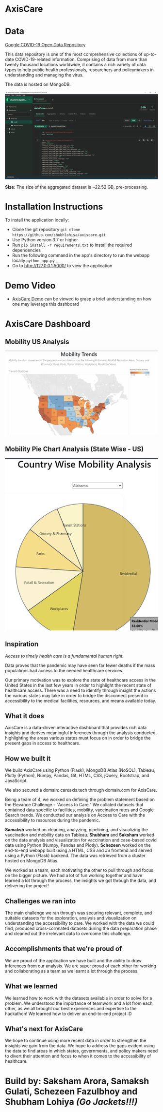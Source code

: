 # AxisCare

# Data
[Google COVID-19 Open Data Repository](https://health.google.com/covid-19/open-data/)

This data repository is one of the most comprehensive collections of up-to-date COVID-19-related information. Comprising of data from more than twenty thousand locations worldwide, it contains a rich variety of data types to help public health professionals, researchers and policymakers in understanding and managing the virus.

The data is hosted on MongoDB. 


![MongoDB](./static/images/mongodb.png)

__Size:__  The size of the aggregated dataset is ~22.52 GB, pre-processing.


# Installation Instructions
To install the application locally:

- Clone the git repository `git clone https://github.com/shubhlohiya/axiscare.git`
- Use Python version 3.7 or higher
- Run `pip install -r requirements.txt` to install the required dependencies
- Run the following command in the app's directory to run the webapp locally `python app.py`
- Go to http://127.0.0.1:5000/ to view the application

# Demo Video
- [AxisCare Demo](www.youtube.com) can be viewed to grasp a brief understanding on how one may leverage this dashboard


# AxisCare Dashboard
## Mobility US Analysis
![Mobility](./static/gifs/mobilitytb.gif)

## Mobility Pie Chart Analysis (State Wise - US)
![Mobility](./static/gifs/mobilitypie.gif)

## Inspiration
_Access to timely health care is a fundamental human right._

Data proves that the pandemic may have seen far fewer deaths if the mass populations had access to the needed healthcare services. 

Our primary motivation was to explore the state of healthcare access in the United States in the last few years in order to highlight the recent state of healthcare access. There was a need to identify through insight the actions the various states may take in order to bridge the disconnect present in accessibility to the medical facilities, resources, and means available today.

## What it does
AxisCare is a data-driven interactive dashboard that provides rich data insights and derives meaningful inferences through the analysis conducted, highlighting the areas various states must focus on in order to bridge the present gaps in access to healthcare.

## How we built it
We build AxisCare using Python (Flask), MongoDB Atlas (NoSQL), Tableau, Plotly (Python), Numpy, Pandas, Git, HTML, CSS, jQuery, Bootstrap, and JavaScript.

We also secured a domain: careaxis.tech through domain.com for AxisCare.

Being a team of 4, we worked on defining the problem statement based on the Elevance Challenge - "Access to Care." We collated datasets that contained data specific to facilities, mobility, vaccination rates and Google Search trends. We conducted our analysis on Access to Care with the accessibility to resources during the pandemic.

__Samaksh__ worked on cleaning, analyzing, pipelining, and visualizing the vaccination and mobility data on Tableau. __Shubham__ and __Saksham__ worked on the data analysis and visualization for vaccination and case-based covid data using Python (Numpy, Pandas and Plotly). __Schezeen__ worked on the end-to-end webapp built using a HTML, CSS and JS frontend and served using a Python (Flask) backend. The data was retrieved from a cluster hosted on MongoDB Atlas.

We worked as a team, each motivating the other to pull through and focus on the bigger picture. We had a lot of fun working together and have learned a lot through the process, the insights we got through the data, and delivering the project!

## Challenges we ran into
The main challenge we ran through was securing relevant, complete, and suitable datasets for the exploration, analysis and visualization on understanding the accessibility to care. We worked with the data we could find, produced cross-correlated datasets during the data preparation phase and cleaned out the irrelevant data to overcome this challenge.

## Accomplishments that we're proud of
We are proud of the application we have built and the ability to draw inferences from our analysis. We are super proud of each other for working and collaborating as a team as we learnt a lot through the process.

## What we learned
We learned how to work with the datasets available in order to solve for a problem. We understood the importance of teamwork and a lot from each other, as we all brought our best experiences and expertise to the hackathon! We learned how to deliver an end-to-end project :D 

## What's next for AxisCare
We hope to continue using more recent data in order to strengthen the insights we gain from the data. We hope to address the gaps evident using the data to find areas in which states, governments, and policy makers need to divert their attention and focus to when it comes to the accessibility of healthcare.



# Build by: Saksham Arora, Samaksh Gulati, Schezeen Fazulbhoy and Shubham Lohiya _(Go Jackets!!!)_
